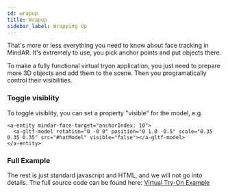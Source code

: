 ```yaml
---
id: wrapup 
title: Wrapup 
sidebar_label: Wrapping Up 
---
```


That's more or less everything you need to know about face tracking in MindAR. It's extremely to use, you pick anchor points and put objects there. 

To make a fully functional virtual tryon application, you just need to prepare more 3D objects and add them to the scene. Then you programatically control their visibilities.

### Toggle visiblity

To toggle visiblity, you can set a property "visible" for the model, e.g.

```
<a-entity mindar-face-target="anchorIndex: 10">
  <a-gltf-model rotation="0 -0 0" position="0 1.0 -0.5" scale="0.35 0.35 0.35" src="#hatModel" visible="false"></a-gltf-model>
</a-entity>
```

### Full Example
The rest is just standard javascript and HTML, and we will not go into details. The full source code can be found here: <a href="../face-tracking-examples/tryon">Virtual Try-On Example</a>
